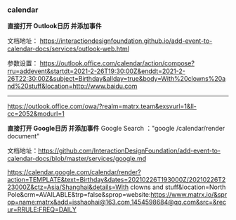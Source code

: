 ### calendar



**直接打开 Outlook日历 并添加事件**

文档地址：
https://interactiondesignfoundation.github.io/add-event-to-calendar-docs/services/outlook-web.html


参数设置：
https://outlook.office.com/calendar/action/compose?rru=addevent&startdt=2021-2-26T19:30:00Z&enddt=2021-2-26T22:30:00Z&subject=Birthday&allday=true&body=With%20clowns%20and%20stuff&location=http://www.baidu.com

---

https://outlook.office.com/owa/?realm=matrx.team&exsvurl=1&ll-cc=2052&modurl=1

**直接打开 Google日历 并添加事件**
Google Search ："google /calendar/render document"

文档地址：https://github.com/InteractionDesignFoundation/add-event-to-calendar-docs/blob/master/services/google.md

https://calendar.google.com/calendar/render?action=TEMPLATE&text=Birthday&dates=20210226T193000Z/20210226T223000Z&ctz=Asia/Shanghai&details=With clowns and stuff&location=North Pole&crm=AVAILABLE&trp=false&sprop=website:https://www.matrx.io/&sprop=name:matrx&add=isshaohai@163.com,1454598684@qq.com&src=&recur=RRULE:FREQ=DAILY
